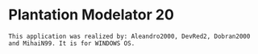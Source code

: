 # Plantation Modelator 20
	This application was realized by: Aleandro2000, DevRed2, Dobran2000 and MihaiN99. It is for WINDOWS OS.
